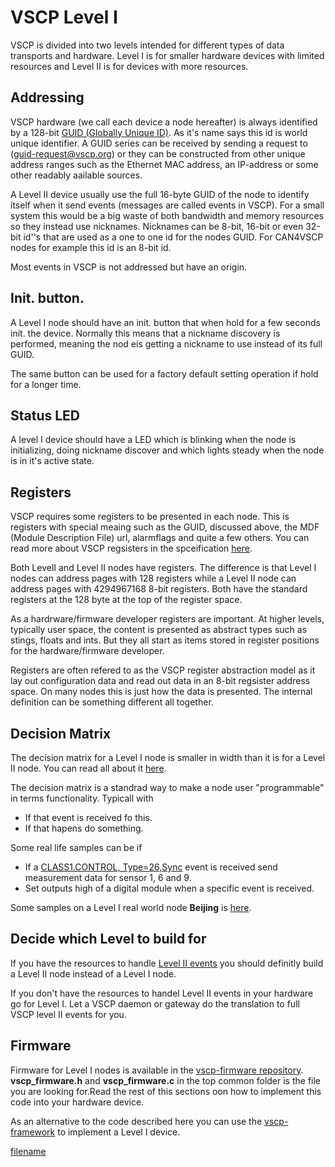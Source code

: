 # VSCP Level I

VSCP is divided into two levels intended for different types of data transports and hardware. Level I is for smaller hardware devices with limited resources and Level II is for devices with more resources.

## Addressing
VSCP hardware (we call each device a node hereafter) is always identified by a 128-bit [GUID (Globally Unique ID)](http://docs.vscp.org/spec/latest/#/./vscp_globally_unique_identifiers). As it's name says this id is world unique identifier. A GUID series can be received by sending a request to (guid-request@vscp.org) or they can be constructed from other unique address ranges such as the Ethernet MAC address, an IP-address or some other readably aailable sources.

A Level II device usually use the full 16-byte GUID of the node to identify itself when it send events (messages are called events in VSCP). For a small system this would be a big waste of both bandwidth and memory resources so they instead use nicknames. Nicknames can be 8-bit, 16-bit or even 32-bit id''s that are used as a one to one id for the nodes GUID. For CAN4VSCP nodes for example this id is an 8-bit id.


Most events in VSCP is not addressed but have an origin.

## Init. button.
A Level I node should have an init. button that when hold for a few seconds init. the device. Normally this means that a nickname discovery is performed, meaning the nod eis getting a nickname to use instead of its full GUID. 

The same button can be used for a factory default setting operation if hold for a longer time.

## Status LED
A level I device should have a LED which is blinking when the node is initializing, doing nickname discover and which lights steady when the node is in it's active state.

## Registers
VSCP requires some registers to be presented in each node. This is registers with special meaing such as the GUID, discussed above, the MDF (Module Description File) url, alarmflags and quite a few others. You can read more about VSCP regsisters in the spceification [here](http://docs.vscp.org/spec/latest/#/./vscp_register_abstraction_model).

Both LevelI and Level II nodes have registers. The difference is that Level I nodes can address pages with 128 registers while a Level II node can address pages with 4294967168 8-bit registers. Both have the standard registers at the 128 byte at the top of the register space.

As a hardrware/firmware developer registers are important. At higher levels, typically user space, the content is presented as abstract types such as stings, floats and ints. But they all start as items stored in register positions for the hardware/firmware developer.

Registers are often refered to as the VSCP register abstraction model as it lay out configuration data and read out data in an 8-bit regsister address space. On many nodes this is just how the data is presented. The internal definition can be something different all together.

## Decision Matrix
The decision matrix for a Level I node is smaller in width than it is for a Level II node. You can read all about it [here](http://docs.vscp.org/spec/latest/#/./vscp_decision_matrix).

The decision matrix is a standrad way to make a node user "programmable" in terms functionality. Typicall with

* If that event is received fo this.
* If that hapens do something.

Some real life samples can be if

* If a [CLASS1.CONTROL, Type=26,Sync](http://docs.vscp.org/spec/latest/#/./class1.control?id=type26-0x1a-sync) event is received send measurement data for sensor 1, 6 and 9.
* Set outputs high of a digital module when a specific event is received.

Some samples on a Level I real world node **Beijing** is [here](https://www.grodansparadis.com/beijing/manual/doku.php?id=decisionmatrix).


## Decide which Level to build for
If you have the resources to handle [Level II events](http://docs.vscp.org/spec/latest/#/./level_ii_events) you should definitly build a Level II node instead of a Level I node. 

If you don't have the resources to handel Level II events in your hardware go for Level I. Let a VSCP daemon or gateway do the translation to full VSCP level II events for you. 

## Firmware

Firmware for Level I nodes is available in the [vscp-firmware repository](https://github.com/grodansparadis/vscp-firmware). **vscp_firmware.h** and **vscp_firmware.c** in the top common folder is the file you are looking for.Read the rest of this sections oon how to implement this code into your hardware device.  

As an alternative to the code described here you can use the [vscp-framework](https://github.com/BlueAndi/vscp-framework) to implement a Level I device. 


[filename](./bottom_copyright.md ':include')